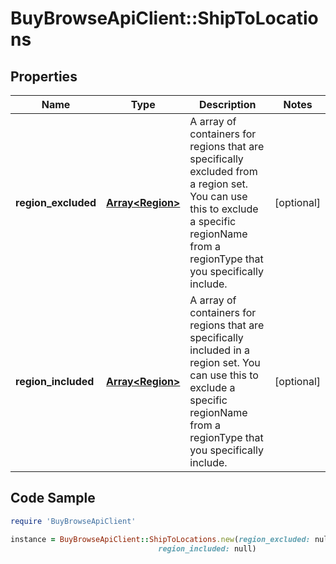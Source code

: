 # BuyBrowseApiClient::ShipToLocations

## Properties

Name | Type | Description | Notes
------------ | ------------- | ------------- | -------------
**region_excluded** | [**Array&lt;Region&gt;**](Region.md) | A array of containers for regions that are specifically excluded from a region set. You can use this to exclude a specific regionName from a regionType that you specifically include. | [optional] 
**region_included** | [**Array&lt;Region&gt;**](Region.md) | A array of containers for regions that are specifically included in a region set. You can use this to exclude a specific regionName from a regionType that you specifically include. | [optional] 

## Code Sample

```ruby
require 'BuyBrowseApiClient'

instance = BuyBrowseApiClient::ShipToLocations.new(region_excluded: null,
                                 region_included: null)
```



